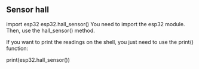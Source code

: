 ## Sensor hall

import esp32
esp32.hall_sensor()
You need to import the esp32 module. Then, use the hall_sensor() method.

If you want to print the readings on the shell, you just need to use the print() function:

print(esp32.hall_sensor())

